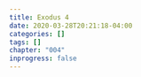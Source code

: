 ```yaml
---
title: Exodus 4
date: 2020-03-28T20:21:18-04:00
categories: []
tags: []
chapter: "004"
inprogress: false
---
```


